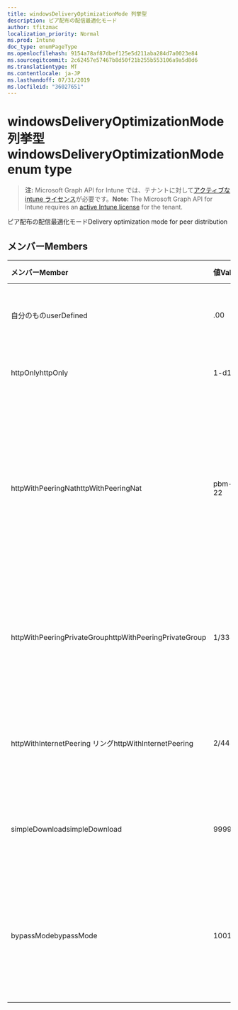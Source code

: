 ```yaml
---
title: windowsDeliveryOptimizationMode 列挙型
description: ピア配布の配信最適化モード
author: tfitzmac
localization_priority: Normal
ms.prod: Intune
doc_type: enumPageType
ms.openlocfilehash: 9154a78af87dbef125e5d211aba284d7a0023e84
ms.sourcegitcommit: 2c62457e57467b8d50f21b255b553106a9a5d8d6
ms.translationtype: MT
ms.contentlocale: ja-JP
ms.lasthandoff: 07/31/2019
ms.locfileid: "36027651"
---
```

# <a name="windowsdeliveryoptimizationmode-enum-type"></a><span data-ttu-id="45883-103">windowsDeliveryOptimizationMode 列挙型</span><span class="sxs-lookup"><span data-stu-id="45883-103">windowsDeliveryOptimizationMode enum type</span></span>

> <span data-ttu-id="45883-104">**注:** Microsoft Graph API for Intune では、テナントに対して[アクティブな intune ライセンス](https://go.microsoft.com/fwlink/?linkid=839381)が必要です。</span><span class="sxs-lookup"><span data-stu-id="45883-104">**Note:** The Microsoft Graph API for Intune requires an [active Intune license](https://go.microsoft.com/fwlink/?linkid=839381) for the tenant.</span></span>

<span data-ttu-id="45883-105">ピア配布の配信最適化モード</span><span class="sxs-lookup"><span data-stu-id="45883-105">Delivery optimization mode for peer distribution</span></span>

## <a name="members"></a><span data-ttu-id="45883-106">メンバー</span><span class="sxs-lookup"><span data-stu-id="45883-106">Members</span></span>
|<span data-ttu-id="45883-107">メンバー</span><span class="sxs-lookup"><span data-stu-id="45883-107">Member</span></span>|<span data-ttu-id="45883-108">値</span><span class="sxs-lookup"><span data-stu-id="45883-108">Value</span></span>|<span data-ttu-id="45883-109">説明</span><span class="sxs-lookup"><span data-stu-id="45883-109">Description</span></span>|
|:---|:---|:---|
|<span data-ttu-id="45883-110">自分のもの</span><span class="sxs-lookup"><span data-stu-id="45883-110">userDefined</span></span>|<span data-ttu-id="45883-111">.0</span><span class="sxs-lookup"><span data-stu-id="45883-111">0</span></span>|<span data-ttu-id="45883-112">ユーザーがを設定できるようにします。</span><span class="sxs-lookup"><span data-stu-id="45883-112">Allow the user to set.</span></span>|
|<span data-ttu-id="45883-113">httpOnly</span><span class="sxs-lookup"><span data-stu-id="45883-113">httpOnly</span></span>|<span data-ttu-id="45883-114">1-d</span><span class="sxs-lookup"><span data-stu-id="45883-114">1</span></span>|<span data-ttu-id="45883-115">HTTP のみ、ピアリングなし</span><span class="sxs-lookup"><span data-stu-id="45883-115">HTTP only, no peering</span></span>|
|<span data-ttu-id="45883-116">httpWithPeeringNat</span><span class="sxs-lookup"><span data-stu-id="45883-116">httpWithPeeringNat</span></span>|<span data-ttu-id="45883-117">pbm-2</span><span class="sxs-lookup"><span data-stu-id="45883-117">2</span></span>|<span data-ttu-id="45883-118">OS 既定–同一ネットワークアドレス変換の背後でピアリングを使用して Http を融合したもの</span><span class="sxs-lookup"><span data-stu-id="45883-118">OS default – Http blended with peering behind the same network address translator</span></span>|
|<span data-ttu-id="45883-119">httpWithPeeringPrivateGroup</span><span class="sxs-lookup"><span data-stu-id="45883-119">httpWithPeeringPrivateGroup</span></span>|<span data-ttu-id="45883-120">1/3</span><span class="sxs-lookup"><span data-stu-id="45883-120">3</span></span>|<span data-ttu-id="45883-121">プライベートグループ間でのピアリングとの HTTP ブレンディング</span><span class="sxs-lookup"><span data-stu-id="45883-121">HTTP blended with peering across a private group</span></span>|
|<span data-ttu-id="45883-122">httpWithInternetPeering リング</span><span class="sxs-lookup"><span data-stu-id="45883-122">httpWithInternetPeering</span></span>|<span data-ttu-id="45883-123">2/4</span><span class="sxs-lookup"><span data-stu-id="45883-123">4</span></span>|<span data-ttu-id="45883-124">インターネットピアリングとの HTTP ブレンディング</span><span class="sxs-lookup"><span data-stu-id="45883-124">HTTP blended with Internet peering</span></span>|
|<span data-ttu-id="45883-125">simpleDownload</span><span class="sxs-lookup"><span data-stu-id="45883-125">simpleDownload</span></span>|<span data-ttu-id="45883-126">99</span><span class="sxs-lookup"><span data-stu-id="45883-126">99</span></span>|<span data-ttu-id="45883-127">ピアリングのない簡易ダウンロードモード</span><span class="sxs-lookup"><span data-stu-id="45883-127">Simple download mode with no peering</span></span>|
|<span data-ttu-id="45883-128">bypassMode</span><span class="sxs-lookup"><span data-stu-id="45883-128">bypassMode</span></span>|<span data-ttu-id="45883-129">100</span><span class="sxs-lookup"><span data-stu-id="45883-129">100</span></span>|<span data-ttu-id="45883-130">バイパスモード。</span><span class="sxs-lookup"><span data-stu-id="45883-130">Bypass mode.</span></span> <span data-ttu-id="45883-131">配信の最適化を使用せず、代わりにビットを使用する</span><span class="sxs-lookup"><span data-stu-id="45883-131">Do not use Delivery Optimization and use BITS instead</span></span>|



